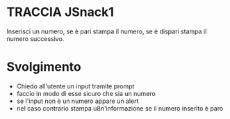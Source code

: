 # TRACCIA JSnack1

Inserisci un numero, se è pari stampa il numero, se è dispari stampa il numero successivo.

# Svolgimento

- Chiedo all'utente un input tramite prompt
- faccio in modo di esse sicuro che sia un numero
- se l'input non è un numero appare un alert
- nel caso contrario stampa u8n'informazione se il numero inserito è paro

